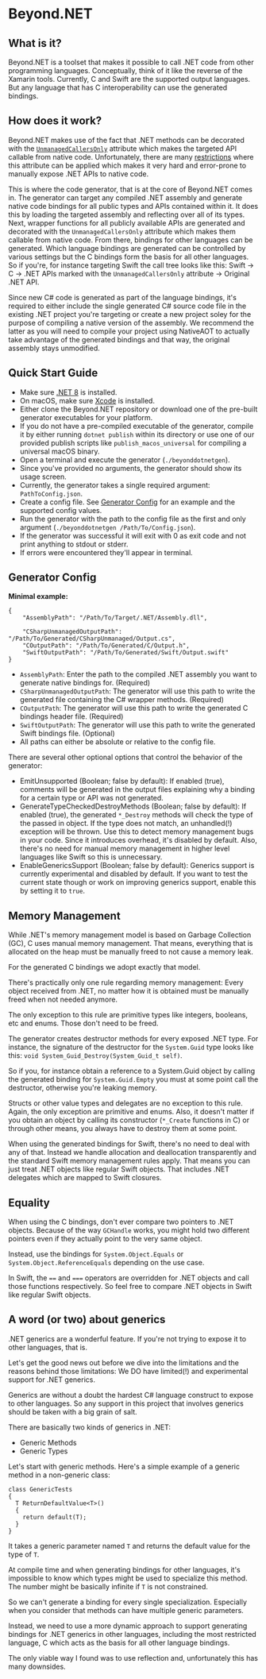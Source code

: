 # Beyond.NET

## What is it?

Beyond.NET is a toolset that makes it possible to call .NET code from other programming languages.
Conceptually, think of it like the reverse of the Xamarin tools.
Currently, C and Swift are the supported output languages. But any language that has C interoperability can use the generated bindings.


## How does it work?

Beyond.NET makes use of the fact that .NET methods can be decorated with the [`UnmanagedCallersOnly`](https://learn.microsoft.com/dotnet/api/system.runtime.interopservices.unmanagedcallersonlyattribute) attribute which makes the targeted API callable from native code.
Unfortunately, there are many [restrictions](https://learn.microsoft.com/dotnet/api/system.runtime.interopservices.unmanagedcallersonlyattribute#remarks) where this attribute can be applied which makes it very hard and error-prone to manually expose .NET APIs to native code.

This is where the code generator, that is at the core of Beyond.NET comes in.
The generator can target any compiled .NET assembly and generate native code bindings for all public types and APIs contained within it. It does this by loading the targeted assembly and reflecting over all of its types. Next, wrapper functions for all publicly available APIs are generated and decorated with the `UnmanagedCallersOnly` attribute which makes them callable from native code.
From there, bindings for other languages can be generated. Which language bindings are generated can be controlled by various settings but the C bindings form the basis for all other languages.
So if you're, for instance targeting Swift the call tree looks like this: Swift -> C -> .NET APIs marked with the `UnmanagedCallersOnly` attribute -> Original .NET API.

Since new C# code is generated as part of the language bindings, it's required to either include the single generated C# source code file in the existing .NET project you're targeting or create a new project soley for the purpose of compiling a native version of the assembly. We recommend the latter as you will need to compile your project using NativeAOT to actually take advantage of the generated bindings and that way, the original assembly stays unmodified.


## Quick Start Guide

- Make sure [.NET 8](https://dotnet.microsoft.com/download/dotnet/8.0) is installed.
- On macOS, make sure [Xcode](https://developer.apple.com/xcode/) is installed.
- Either clone the Beyond.NET repository or download one of the pre-built generator executables for your platform.
- If you do not have a pre-compiled executable of the generator, compile it by either running `dotnet publish` within its directory or use one of our provided publish scripts like `publish_macos_universal` for compiling a universal macOS binary.
- Open a terminal and execute the generator (`./beyonddotnetgen`).
- Since you've provided no arguments, the generator should show its usage screen.
- Currently, the generator takes a single required argument: `PathToConfig.json`.
- Create a config file. See [Generator Config](#generator-config) for an example and the supported config values.
- Run the generator with the path to the config file as the first and only argument (`./beyonddotnetgen /Path/To/Config.json`).
- If the generator was successful it will exit with 0 as exit code and not print anything to stdout or stderr.
- If errors were encountered they'll appear in terminal.


## Generator Config

**Minimal example:**

```
{
	"AssemblyPath": "/Path/To/Target/.NET/Assembly.dll",

	"CSharpUnmanagedOutputPath": "/Path/To/Generated/CSharpUnmanaged/Output.cs",
	"COutputPath": "/Path/To/Generated/C/Output.h",
	"SwiftOutputPath": "/Path/To/Generated/Swift/Output.swift"
}
```

- `AssemblyPath`: Enter the path to the compiled .NET assembly you want to generate native bindings for. (Required)
- `CSharpUnmanagedOutputPath`: The generator will use this path to write the generated file containing the C# wrapper methods. (Required)
- `COutputPath`: The generator will use this path to write the generated C bindings header file. (Required)
- `SwiftOutputPath`: The generator will use this path to write the generated Swift bindings file. (Optional)
- All paths can either be absolute or relative to the config file.

There are several other optional options that control the behavior of the generator:

- EmitUnsupported (Boolean; false by default): If enabled (true), comments will be generated in the output files explaining why a binding for a certain type or API was not generated.
- GenerateTypeCheckedDestroyMethods (Boolean; false by default): If enabled (true), the generated `*_Destroy` methods will check the type of the passed in object. If the type does not match, an unhandled(!) exception will be thrown. Use this to detect memory management bugs in your code. Since it introduces overhead, it's disabled by default. Also, there's no need for manual memory management in higher level languages like Swift so this is unnecessary.
- EnableGenericsSupport (Boolean; false by default): Generics support is currently experimental and disabled by default. If you want to test the current state though or work on improving generics support, enable this by setting it to `true`.


## Memory Management

While .NET's memory management model is based on Garbage Collection (GC), C uses manual memory management. That means, everything that is allocated on the heap must be manually freed to not cause a memory leak.

For the generated C bindings we adopt exactly that model.

There's practically only one rule regarding memory management: Every object received from .NET, no matter how it is obtained must be manually freed when not needed anymore.

The only exception to this rule are primitive types like integers, booleans, etc and enums. Those don't need to be freed.

The generator creates destructor methods for every exposed .NET type. For instance, the signature of the destructor for the `System.Guid` type looks like this: `void System_Guid_Destroy(System_Guid_t self)`.

So if you, for instance obtain a reference to a System.Guid object by calling the generated binding for `System.Guid.Empty` you must at some point call the destructor, otherwise you're leaking memory.

Structs or other value types and delegates are no exception to this rule. Again, the only exception are primitive and enums. Also, it doesn't matter if you obtain an object by calling its constructor (`*_Create` functions in C) or through other means, you always have to destroy them at some point.

When using the generated bindings for Swift, there's no need to deal with any of that. Instead we handle allocation and deallocation transparently and the standard Swift memory management rules apply. That means you can just treat .NET objects like regular Swift objects. That includes .NET delegates which are mapped to Swift closures.


## Equality

When using the C bindings, don't ever compare two pointers to .NET objects. Because of the way `GCHandle` works, you might hold two different pointers even if they actually point to the very same object.

Instead, use the bindings for `System.Object.Equals` or `System.Object.ReferenceEquals` depending on the use case.

In Swift, the `==` and `===` operators are overridden for .NET objects and call those functions respectively. So feel free to compare .NET objects in Swift like regular Swift objects.


## A word (or two) about generics

.NET generics are a wonderful feature. If you're not trying to expose it to other languages, that is.

Let's get the good news out before we dive into the limitations and the reasons behind those limitations: We DO have limited(!) and experimental support for .NET generics.

Generics are without a doubt the hardest C# language construct to expose to other languages. So any support in this project that involves generics should be taken with a big grain of salt.

There are basically two kinds of generics in .NET:

- Generic Methods
- Generic Types

Let's start with generic methods.
Here's a simple example of a generic method in a non-generic class:

```
class GenericTests
{
  T ReturnDefaultValue<T>()
  {
    return default(T);
  }
}
```

It takes a generic parameter named `T` and returns the default value for the type of `T`.

At compile time and when generating bindings for other languages, it's impossible to know which types might be used to specialize this method. The number might be basically infinite if `T` is not constrained.

So we can't generate a binding for every single specialization. Especially when you consider that methods can have multiple generic parameters.

Instead, we need to use a more dynamic approach to support generating bindings for .NET generics in other languages, including the most restricted language, C which acts as the basis for all other language bindings.

The only viable way I found was to use reflection and, unfortunately this has many downsides.
